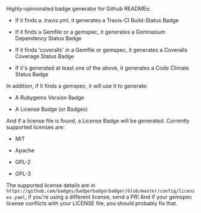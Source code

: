 Highly-opinionated badge generator for Github READMEs:

* If it finds a .travis.yml, it generates a Travis-CI Build-Status Badge

* If it finds a Gemfile or a gemspec, it generates a Gemnasium Dependency Status Badge

* If it finds 'coveralls' in a Gemfile or gemspec, it generates a Coveralls Coverage Status Badge

* If it's generated at least one of the above, it generates a Code Climate Status Badge

In addition, if it finds a gemspec, it will use it to generate:

* A Rubygems Version Badge

* A License Badge (or Badges)

And if a license file is found, a License Badge will be generated. Currently supported licenses are:

* MIT

* Apache

* GPL-2

* GPL-3

The supported license details are in `https://github.com/badges/badgerbadgerbadger/blob/master/config/licenses.yaml`, if you're using a different license, send a PR! And if your gemspec license conflicts with your LICENSE file, you should probably fix that.
